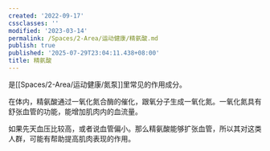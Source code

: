 ```yaml
---
created: '2022-09-17'
cssclasses: ''
modified: '2023-03-14'
permalink: /Spaces/2-Area/运动健康/精氨酸.md
publish: true
published: '2025-07-29T23:04:11.438+08:00'
title: 精氨酸
---
```

是[[Spaces/2-Area/运动健康/氮泵]]里常见的作用成分。

在体内，精氨酸通过一氧化氮合酶的催化，跟氧分子生成一氧化氮。一氧化氮具有舒张血管的功能，能增加肌肉内的血流量。

如果先天血压比较高，或者说血管偏小。那么精氨酸能够扩张血管，所以其对这类人群，可能有帮助提高肌肉表现的作用。